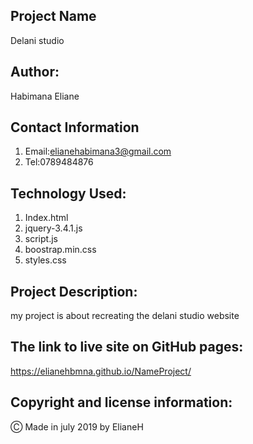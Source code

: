 ## Project Name
Delani studio

## Author:

Habimana Eliane

## Contact Information

1. Email:elianehabimana3@gmail.com
2. Tel:0789484876

## Technology Used:

1. Index.html
2. jquery-3.4.1.js
3. script.js
4. boostrap.min.css
5. styles.css


## Project Description:

my project is about recreating the delani studio website

## The link to live site on GitHub pages:

https://elianehbmna.github.io/NameProject/

## Copyright and license information:

&#9400; Made in july 2019 by ElianeH


